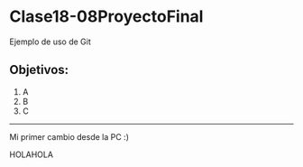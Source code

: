 # Clase18-08ProyectoFinal
Ejemplo de uso de Git
## Objetivos:  
  1. A
  2. B
  3. C

***

Mi primer cambio desde la PC :)

HOLAHOLA